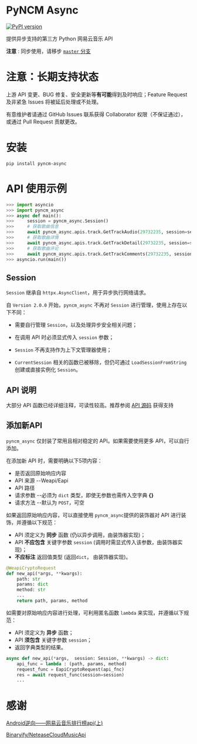 # PyNCM Async

[![PyPI version](https://badge.fury.io/py/pyncm-async.svg)](https://badge.fury.io/py/pyncm-async)


提供异步支持的第三方 Python 网易云音乐 API

**注意** : 同步使用，请移步 [`master` 分支](https://github.com/mos9527/pyncm/tree/master)

# **注意：长期支持状态** 
上游 API 变更、BUG 修复、安全更新等**有可能**得到及时响应；Feature Request 及非紧急 Issues 将被延后处理或不处理。

有意维护者请通过 GitHub Issues 联系获得 Collaborator 权限（不保证通过），或通过 Pull Request 贡献更改。

# 安装
    pip install pyncm-async

# API 使用示例
```python
>>> import asyncio
>>> import pyncm_async
>>> async def main():
>>>     session = pyncm_async.Session()
>>>     # 获取歌曲信息
>>>     await pyncm_async.apis.track.GetTrackAudio(29732235, session=session)
>>>     # 获取歌曲详情
>>>     await pyncm_async.apis.track.GetTrackDetail(29732235, session=session)
>>>     # 获取歌曲评论
>>>     await pyncm_async.apis.track.GetTrackComments(29732235, session=session)
>>> asyncio.run(main())
```

## Session
`Session` 继承自 `httpx.AsyncClient`，用于异步执行网络请求。

自 `Version 2.0.0` 开始，`pyncm_async` 不再对 `Session` 进行管理，使用上存在以下不同：

- 需要自行管理 `Session`，以及处理异步安全相关问题；

- 在调用 API 时必须显式传入 `session` 参数；

- `Session` 不再支持作为上下文管理器使用；

- `CurrentSession` 相关的函数已被移除，但仍可通过 `LoadSessionFromString` 创建或直接实例化 `Session`。

## API 说明
大部分 API 函数已经详细注释，可读性较高。推荐参阅 [API 源码](https://github.com/mos9527/pyncm/tree/async/pyncm_async) 获得支持

## 添加新API
`pyncm_async` 仅封装了常用且相对稳定的 API。如果需要使用更多 API，可以自行添加。

在添加新 API 时，需要明确以下5项内容：
- 是否返回原始响应内容
- API 来源  --Weapi/Eapi
- API 路径
- 请求参数  --必须为 `dict` 类型，即使无参数也需传入空字典 __{}__
- 请求方法  --默认为 `POST`，可空

如果返回原始响应内容，可以直接使用 `pyncm_async`提供的装饰器对 API 进行装饰，并遵循以下规范：
- API 须定义为 __同步__ 函数 (仍以异步调用，由装饰器实现)；
- API  __不应包含__ 关键字参数 `session` (调用时需显式传入该参数，由装饰器实现)；
- __不应标注__ 返回值类型 (返回`dict`， 由装饰器实现)。
```python
@WeapiCryptoRequest
def new_api(*args, **kwargs):
    path: str
    params: dict
    method: str
    ...
    return path, params, method
```
如需要对原始响应内容进行处理，可利用匿名函数 `lambda` 来实现，并遵循以下规范：
- API 须定义为 __异步__ 函数；
- API  __须包含__ 关键字参数 `session`；
- 返回字典类型的结果。
```python
async def new_api(*args,  session: Session, **kwargs) -> dict:
    api_func = lambda : (path, params, method)
    request_func = EapiCryptoRequest(api_fnc)
    res = await request_func(session=session)
    ...
```

# 感谢
[Android逆向——网易云音乐排行榜api(上)](https://juejin.im/post/6844903586879520775)

[Binaryify/NeteaseCloudMusicApi](https://github.com/Binaryify/NeteaseCloudMusicApi)

